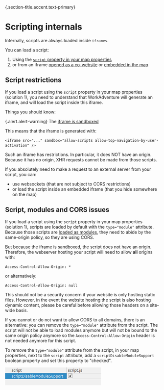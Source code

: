 {.section-title.accent.text-primary}
# Scripting internals

Internally, scripts are always loaded inside `iframes`.

You can load a script:

1. Using the [`script` property in your map properties](scripting.md#adding-a-script-in-the-map)
2. or from an iframe [opened as a co-website](scripting.md#adding-a-script-in-an-iframe) or [embedded in the map](website-in-map.md#allowing-the-scripting-api-in-your-iframe)

## Script restrictions

If you load a script using the `script` property in your map properties (solution 1), you need to understand that
WorkAdventure will generate an iframe, and will load the script inside this iframe.

Things you should know:

{.alert.alert-warning}
The [iframe is sandboxed](https://blog.dareboost.com/en/2015/07/securing-iframe-sandbox-attribute/)

This means that the iframe is generated with:

```
<iframe src="..." sandbox="allow-scripts allow-top-navigation-by-user-activation" />
```

Such an iframe has restrictions. In particular, it does NOT have an origin.
Because it has no origin, XHR requests cannot be made from those scripts.

If you absolutely need to make a request to an external server from your script, you can:

- use websockets (that are not subject to CORS restrictions)
- or load the script inside an embedded iframe (that you hide somewhere on the map)

## Script, modules and CORS issues

If you load a script using the `script` property in your map properties (solution 1), scripts are loaded by default with the
`type="module"` attribute. Because those scripts are [loaded as modules](https://developer.mozilla.org/en-US/docs/Web/JavaScript/Guide/Modules#applying_the_module_to_your_html),
they need to abide by the same-origin policy, so they are using CORS.

But because the iframe is sandboxed, the script does not have an origin. Therefore, the webserver hosting your script
will need to allow **all** origins with:

```
Access-Control-Allow-Origin: *
```
or alternatively:
```
Access-Control-Allow-Origin: null
```

This should not be a security concern if your website is only hosting static files. However, in the event the website
hosting the script is also hosting dynamic content, please be careful before allowing those headers on a site-wide basis.

If you cannot or do not want to allow CORS to all domains, there is an alternative: you can remove the `type="module"` attribute
from the script. The script will not be able to load modules anymore but will not be bound to the same origin policy anymore
so the `Access-Control-Allow-Origin` header is not needed anymore for this script.

To remove the `type="module"` attribute from the script, in your map properties, next to the `script` attribute,
add a `scriptDisableModuleSupport` boolean property and set this property to "checked".

![](images/script-disable-modules-support.png)
